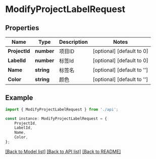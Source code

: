 # ModifyProjectLabelRequest


## Properties

Name | Type | Description | Notes
------------ | ------------- | ------------- | -------------
**ProjectId** | **number** | 项目ID | [optional] [default to 0]
**LabelId** | **number** | 标签Id | [optional] [default to 0]
**Name** | **string** | 标签名 | [optional] [default to '']
**Color** | **string** | 颜色 | [optional] [default to '']

## Example

```typescript
import { ModifyProjectLabelRequest } from './api';

const instance: ModifyProjectLabelRequest = {
    ProjectId,
    LabelId,
    Name,
    Color,
};
```

[[Back to Model list]](../README.md#documentation-for-models) [[Back to API list]](../README.md#documentation-for-api-endpoints) [[Back to README]](../README.md)
